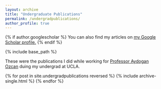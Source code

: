 ```yaml
---
layout: archive
title: "Undergraduate Publications"
permalink: /undergradpublications/
author_profile: true
---
```


{% if author.googlescholar %}
  You can also find my articles on <u><a href="{{author.googlescholar}}">my Google Scholar profile</a>.</u>
{% endif %}

{% include base_path %}

These were the publications I did while working for [Professor Aydogan Ozcan](https://www.ee.ucla.edu/aydogan-ozcan/) duing my undergrad at UCLA.

{% for post in site.undergradpublications reversed %}
  {% include archive-single.html %}
{% endfor %}


